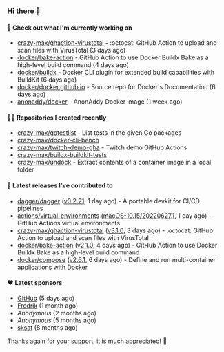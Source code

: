 ### Hi there 👋

#### 👷 Check out what I'm currently working on

- [crazy-max/ghaction-virustotal](https://github.com/crazy-max/ghaction-virustotal) - :octocat: GitHub Action to upload and scan files with VirusTotal (3 days ago)
- [docker/bake-action](https://github.com/docker/bake-action) - GitHub Action to use Docker Buildx Bake as a high-level build command (4 days ago)
- [docker/buildx](https://github.com/docker/buildx) - Docker CLI plugin for extended build capabilities with BuildKit (6 days ago)
- [docker/docker.github.io](https://github.com/docker/docker.github.io) - Source repo for Docker&#39;s Documentation (6 days ago)
- [anonaddy/docker](https://github.com/anonaddy/docker) - AnonAddy Docker image (1 week ago)

#### 👨‍💻 Repositories I created recently

- [crazy-max/gotestlist](https://github.com/crazy-max/gotestlist) - List tests in the given Go packages
- [crazy-max/docker-cli-bench](https://github.com/crazy-max/docker-cli-bench)
- [crazy-max/twitch-demo-gha](https://github.com/crazy-max/twitch-demo-gha) - Twitch demo GitHub Actions
- [crazy-max/buildx-buildkit-tests](https://github.com/crazy-max/buildx-buildkit-tests)
- [crazy-max/undock](https://github.com/crazy-max/undock) - Extract contents of a container image in a local folder

#### 🚀 Latest releases I've contributed to

- [dagger/dagger](https://github.com/dagger/dagger) ([v0.2.21](https://github.com/dagger/dagger/releases/tag/v0.2.21), 1 day ago) - A portable devkit for CI/CD pipelines
- [actions/virtual-environments](https://github.com/actions/virtual-environments) ([macOS-10.15/20220627.1](https://github.com/actions/virtual-environments/releases/tag/macOS-10.15%2F20220627.1), 1 day ago) - GitHub Actions virtual environments
- [crazy-max/ghaction-virustotal](https://github.com/crazy-max/ghaction-virustotal) ([v3.1.0](https://github.com/crazy-max/ghaction-virustotal/releases/tag/v3.1.0), 3 days ago) - :octocat: GitHub Action to upload and scan files with VirusTotal
- [docker/bake-action](https://github.com/docker/bake-action) ([v2.1.0](https://github.com/docker/bake-action/releases/tag/v2.1.0), 4 days ago) - GitHub Action to use Docker Buildx Bake as a high-level build command
- [docker/compose](https://github.com/docker/compose) ([v2.6.1](https://github.com/docker/compose/releases/tag/v2.6.1), 6 days ago) - Define and run multi-container applications with Docker

#### ❤️ Latest sponsors
- [GitHub](https://github.com/github) (5 days ago)
- [Fredrik](https://github.com/fredrikscode) (1 month ago)
- _Anonymous_ (2 months ago)
- _Anonymous_ (5 months ago)
- [sksat](https://github.com/sksat) (8 months ago)

Thanks again for your support, it is much appreciated! 🙏
